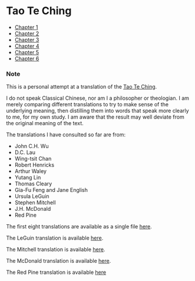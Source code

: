 # Tao Te Ching

- [Chapter 1](01.md)
- [Chapter 2](02.md)
- [Chapter 3](03.md)
- [Chapter 4](04.md)
- [Chapter 5](05.md)
- [Chapter 6](06.md)

### Note

This is a personal attempt at a translation of the [Tao Te Ching](https://en.wikipedia.org/wiki/Tao_Te_Ching).

I do not speak Classical Chinese, nor am I a philosopher or theologian.
I am merely comparing different translations
to try to make sense of the underlying meaning,
then distilling them into words that speak more clearly to me,
for my own study.
I am aware that the result may well deviate from the original meaning of the text.

The translations I have consulted so far are from:

- John C.H. Wu
- D.C. Lau
- Wing-tsit Chan
- Robert Henricks
- Arthur Waley
- Yutang Lin
- Thomas Cleary
- Gia-Fu Feng and Jane English
- Ursula LeGuin
- Stephen Mitchell
- J.H. McDonald
- Red Pine

The first eight translations are available as a single file [here](https://www.bu.edu/religion/files/pdf/Tao_Teh_Ching_Translations.pdf).

The LeGuin translation is available [here](http://www.sfhunyuan.com/images/TAO_TE_CHING_-_LE_GUIN_edition.pdf).

The Mitchell translation is available [here](https://cpb-us-w2.wpmucdn.com/u.osu.edu/dist/5/25851/files/2016/02/taoteching-Stephen-Mitchell-translation-v9deoq.pdf).

The McDonald translation is available [here](https://www.unl.edu/prodmgr/NRT/Tao%20Te%20Ching%20-%20trans.%20by%20J.H..%20McDonald.pdf).

The Red Pine translation is available [here](https://terebess.hu/english/tao/Taoteching_withCommentaries.pdf)
